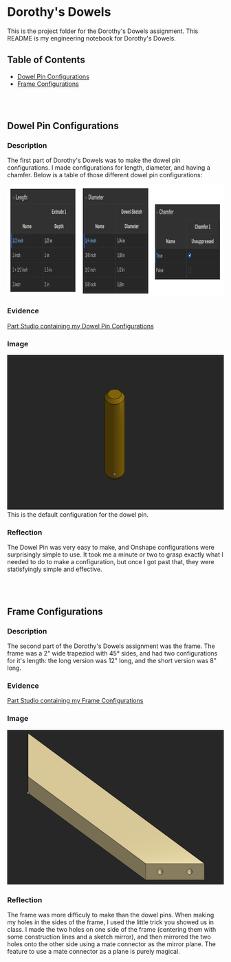 # Dorothy's Dowels

This is the project folder for the Dorothy's Dowels assignment. This README is my engineering notebook for Dorothy's Dowels.

## Table of Contents
* [Dowel Pin Configurations](#dowel-pin-configurations)
* [Frame Configurations](#frame-configurations)

<br>
<br>

## Dowel Pin Configurations

### Description

The first part of Dorothy's Dowels was to make the dowel pin configurations. I made configurations for length, diameter, and having a chamfer. Below is a
 table of those different dowel pin configurations:

<img src="/dorothy_dowels/images/dowel_configurations.png" height="258px" alt="Dorothy's Dowel Pin Configurations">

### Evidence

[Part Studio containing my Dowel Pin Configurations](https://cvilleschools.onshape.com/documents/c9ac82162a3090764a17b9b5/w/17425d9436da4db7fa621807/e/84e4209c7872dfdfe465c9ff)

### Image

<img src="/dorothy_dowels/images/base_dowel.png" width="600px" height="360px" alt="Dorothy's Dowels Default Dowel Configuration">
This is the default configuration for the dowel pin.

### Reflection

The Dowel Pin was very easy to make, and Onshape configurations were surprisingly simple to use. It took me a minute or two to grasp exactly what I needed
to do to make a configuration, but once I got past that, they were statisfyingly simple and effective.

<br>
<br>

## Frame Configurations

### Description

The second part of the Dorothy's Dowels assignment was the frame. The frame was a 2" wide trapeziod with 45° sides, and had two configurations for it's 
length: the long version was 12" long, and the short version was 8" long.

### Evidence

[Part Studio containing my Frame Configurations](https://cvilleschools.onshape.com/documents/c9ac82162a3090764a17b9b5/w/17425d9436da4db7fa621807/e/6dd7aa8e1a27cb6c98fb1937)

### Image

<img src="/dorothy_dowels/images/frame.png" width="600px" height="360px" alt="Dorothy's Dowels Frame">

### Reflection

The frame was more difficuly to make than the dowel pins. When making my holes in the sides of the frame, I used the little trick you showed us in
class. I made the two holes on one side of the frame (centering them with some construction lines and a sketch mirror), and then mirrored the two holes
onto the other side using a mate connector as the mirror plane. The feature to use a mate connector as a plane is purely magical.

<br>
<br>
